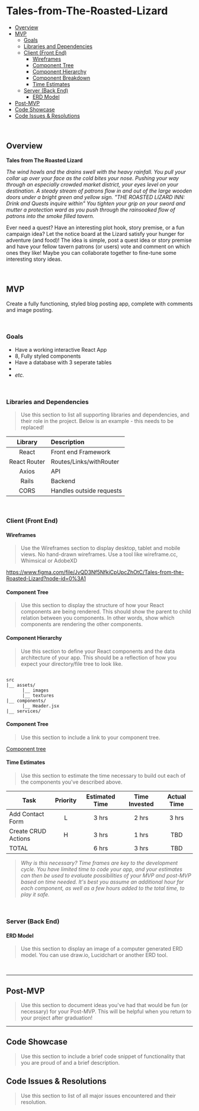 # Tales-from-The-Roasted-Lizard

- [Overview](#overview)
- [MVP](#mvp)
  - [Goals](#goals)
  - [Libraries and Dependencies](#libraries-and-dependencies)
  - [Client (Front End)](#client-front-end)
    - [Wireframes](#wireframes)
    - [Component Tree](#component-tree)
    - [Component Hierarchy](#component-hierarchy)
    - [Component Breakdown](#component-breakdown)
    - [Time Estimates](#time-estimates)
  - [Server (Back End)](#server-back-end)
    - [ERD Model](#erd-model)
- [Post-MVP](#post-mvp)
- [Code Showcase](#code-showcase)
- [Code Issues & Resolutions](#code-issues--resolutions)

<br>

## Overview

**Tales from The Roasted Lizard** 

*The wind howls and the drains swell with the heavy rainfall. You pull your collar up over your face as the cold bites your nose. Pushing your way through an especially crowded market district, your eyes level on your destination. A steady stream of patrons flow in and out of the large wooden doors under a bright green and yellow sign. "THE ROASTED LIZARD INN: Drink and Quests inquire within" You tighten your grip on your sword and mutter a protection ward as you push through the rainsoaked flow of patrons into the smoke filled tavern.*

Ever need a quest? Have an interesting plot hook, story premise, or a fun campaign idea? Let the notice board at the Lizard satisfy your hunger for adventure (and food)! The idea is simple, post a quest idea or story premise and have your fellow tavern patrons (or users) vote and comment on which ones they like! Maybe you can collaborate together to fine-tune some interesting story ideas.

<br>

## MVP
  Create a fully functioning, styled blog posting app, complete with comments and image posting.

<br>

### Goals

- Have a working interactive React App
- 8, Fully styled components 
- Have a database with 3 seperate tables
- 
- _etc._

<br>

### Libraries and Dependencies

> Use this section to list all supporting libraries and dependencies, and their role in the project. Below is an example - this needs to be replaced!

|     Library      | Description                                |
| :--------------: | :----------------------------------------- |
|      React       | Front end Framework |
|   React Router   | Routes/Links/withRouter |
| Axios | API |
|     Rails      | Backend |
|  CORS  | Handles outside requests|

<br>

### Client (Front End)

#### Wireframes

> Use the Wireframes section to display desktop, tablet and mobile views. No hand-drawn wireframes. Use a tool like wireframe.cc, Whimsical or AdobeXD

https://www.figma.com/file/JvQD3Nf5NfkiCpUpcZhOtC/Tales-from-the-Roasted-Lizard?node-id=0%3A1

#### Component Tree

> Use this section to display the structure of how your React components are being rendered. This should show the parent to child relation between you components. In other words, show which components are rendering the other components. 

#### Component Hierarchy

> Use this section to define your React components and the data architecture of your app. This should be a reflection of how you expect your directory/file tree to look like. 

``` structure

src
|__ assets/
      |__ images
      |__ textures
|__ components/
      |__ Header.jsx
|__ services/

```

#### Component Tree

> Use this section to include a link to your component tree.

[Component tree](url)

#### Time Estimates

> Use this section to estimate the time necessary to build out each of the components you've described above.

| Task                | Priority | Estimated Time | Time Invested | Actual Time |
| ------------------- | :------: | :------------: | :-----------: | :---------: |
| Add Contact Form    |    L     |     3 hrs      |     2 hrs     |    3 hrs    |
| Create CRUD Actions |    H     |     3 hrs      |     1 hrs     |     TBD     |
| TOTAL               |          |     6 hrs      |     3 hrs     |     TBD     |

> _Why is this necessary? Time frames are key to the development cycle. You have limited time to code your app, and your estimates can then be used to evaluate possibilities of your MVP and post-MVP based on time needed. It's best you assume an additional hour for each component, as well as a few hours added to the total time, to play it safe._

<br>

### Server (Back End)

#### ERD Model

> Use this section to display an image of a computer generated ERD model. You can use draw.io, Lucidchart or another ERD tool.

<br>

***

## Post-MVP

> Use this section to document ideas you've had that would be fun (or necessary) for your Post-MVP. This will be helpful when you return to your project after graduation!

***

## Code Showcase

> Use this section to include a brief code snippet of functionality that you are proud of and a brief description.

## Code Issues & Resolutions

> Use this section to list of all major issues encountered and their resolution.
